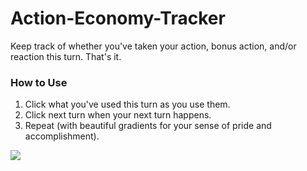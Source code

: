 # Action-Economy-Tracker
Keep track of whether you've taken your action, bonus action, and/or reaction this turn. That's it.

<h3>How to Use</h3>
<ol>
  <li>Click what you've used this turn as you use them.</li>
  <li>Click next turn when your next turn happens.</li>
  <li>Repeat (with beautiful gradients for your sense of pride and accomplishment).</li>
</ol>
<img src="/dnd_turn_tracker.png">
